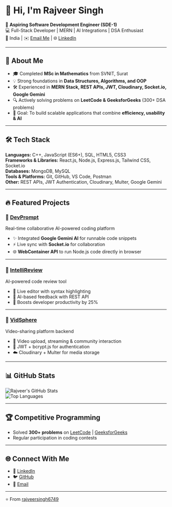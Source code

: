 # 👋 Hi, I'm Rajveer Singh

🌟 **Aspiring Software Development Engineer (SDE-1)**  
💻 Full-Stack Developer | MERN | AI Integrations | DSA Enthusiast  
📍 India | ✉️ [Email Me](mailto:777rajveersingh@gmail.com) | 🌐 [LinkedIn](https://www.linkedin.com/in/rajveersingh26/)  

---

## 🚀 About Me
- 🎓 Completed **MSc in Mathematics** from SVNIT, Surat  
- 💡 Strong foundations in **Data Structures, Algorithms, and OOP**  
- 🛠️ Experienced in **MERN Stack, REST APIs, JWT, Cloudinary, Socket.io, Google Gemini**  
- 🔍 Actively solving problems on **LeetCode & GeeksforGeeks** (300+ DSA problems)  
- 🎯 Goal: To build scalable applications that combine **efficiency, usability & AI**  

---

## 🛠️ Tech Stack
**Languages:** C++, JavaScript (ES6+), SQL, HTML5, CSS3  
**Frameworks & Libraries:** React.js, Node.js, Express.js, Tailwind CSS, Socket.io  
**Databases:** MongoDB, MySQL  
**Tools & Platforms:** Git, GitHub, VS Code, Postman  
**Other:** REST APIs, JWT Authentication, Cloudinary, Multer, Google Gemini  

---

## 🔥 Featured Projects

### 📌 [DevPrompt](https://github.com/rajveersingh6749/AI-Agent-MERN-Project)
Real-time collaborative AI-powered coding platform  
- ✨ Integrated **Google Gemini AI** for runnable code snippets  
- ⚡ Live sync with **Socket.io** for collaboration  
- 🌐 **WebContainer API** to run Node.js code directly in browser  

---

### 📌 [IntelliReview](https://github.com/rajveersingh6749/code-reviewer)
AI-powered code review tool  
- 📝 Live editor with syntax highlighting  
- 🤖 AI-based feedback with REST API  
- 🚀 Boosts developer productivity by 25%  

---

### 📌 [VidSphere](https://github.com/rajveersingh6749/Streamify)
Video-sharing platform backend  
- 🎥 Video upload, streaming & community interaction  
- 🔐 JWT + bcrypt.js for authentication  
- ☁️ Cloudinary + Multer for media storage  

---

## 📊 GitHub Stats
![Rajveer's GitHub Stats](https://github-readme-stats.vercel.app/api?username=rajveersingh6749&show_icons=true&theme=tokyonight)  
![Top Languages](https://github-readme-stats.vercel.app/api/top-langs/?username=rajveersingh6749&layout=compact&theme=tokyonight)  

---

## 🏆 Competitive Programming
- Solved **300+ problems** on [LeetCode](https://leetcode.com/u/I20MA056/) | [GeeksforGeeks](https://www.geeksforgeeks.org/user/777rajveersingh/)  
- Regular participation in coding contests  

---

## 🌐 Connect With Me
- 💼 [LinkedIn](https://www.linkedin.com/in/rajveersingh26/)  
- 🐦 [GitHub](https://github.com/rajveersingh6749)  
- 📧 [Email](mailto:777rajveersingh@gmail.com)  

---

⭐️ From [rajveersingh6749](https://github.com/rajveersingh6749)
